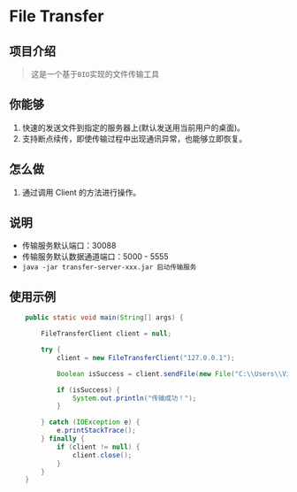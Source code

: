 # File Transfer

## 项目介绍

> 这是一个基于`BIO`实现的文件传输工具

## 你能够

1. 快速的发送文件到指定的服务器上(默认发送用当前用户的桌面)。
2. 支持断点续传，即使传输过程中出现通讯异常，也能够立即恢复。

## 怎么做

1. 通过调用 Client 的方法进行操作。

## 说明
+ 传输服务默认端口：30088
+ 传输服务默认数据通道端口：5000 - 5555
+ `java -jar transfer-server-xxx.jar 启动传输服务`

## 使用示例
```java
    public static void main(String[] args) {

        FileTransferClient client = null;

        try {
            client = new FileTransferClient("127.0.0.1");

            Boolean isSuccess = client.sendFile(new File("C:\\Users\\Viices Cai\\Downloads\\你不知道的JavaScript（上中下合集） (作者 [美] Kyle Simpson 译者 赵望野 梁杰 单业 姜南) (Z-Library).pdf"), "kali");

            if (isSuccess) {
                System.out.println("传输成功！");
            }

        } catch (IOException e) {
            e.printStackTrace();
        } finally {
            if (client != null) {
                client.close();
            }
        }
    }
```